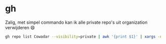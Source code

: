 # gh

Zalig, met simpel commando kan ik alle private repo's uit organization verwijderen 😄


```bash
gh repo list Cowadar --visibility=private | awk '{print $1}' | xargs -n 1 bash -c 'gh repo delete $0 --confirm'
```